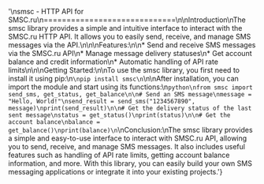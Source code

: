 '\nsmsc - HTTP API for SMSC.ru\n=============================\n\nIntroduction\nThe smsc library provides a simple and intuitive interface to interact with the SMSC.ru HTTP API. It allows you to easily send, receive, and manage SMS messages via the API.\n\n\nFeatures:\n\n* Send and receive SMS messages via the SMSC.ru API\n* Manage message delivery statuses\n* Get account balance and credit information\n* Automatic handling of API rate limits\n\n\nGetting Started:\n\nTo use the smsc library, you first need to install it using pip:\n```\npip install smsc\n```\n\nAfter installation, you can import the module and start using its functions:\n```python\nfrom smsc import send_sms, get_status, get_balance\n\n# Send an SMS message\nmessage = "Hello, World!"\nsend_result = send_sms("1234567890", message)\nprint(send_result)\n\n# Get the delivery status of the last sent message\nstatus = get_status()\nprint(status)\n\n# Get the account balance\nbalance = get_balance()\nprint(balance)\n```\nConclusion:\nThe smsc library provides a simple and easy-to-use interface to interact with SMSC.ru API, allowing you to send, receive, and manage SMS messages. It also includes useful features such as handling of API rate limits, getting account balance information, and more. With this library, you can easily build your own SMS messaging applications or integrate it into your existing projects.'}